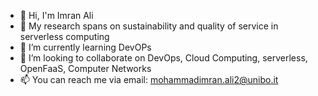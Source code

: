 - 👋 Hi, I'm Imran Ali
- 👀 My research spans on sustainability and quality of service in serverless computing
- 🌱 I’m currently learning DevOPs
- 💞️ I’m looking to collaborate on DevOps, Cloud Computing, serverless, OpenFaaS, Computer Networks
- 📫 You can reach me via email: mohammadimran.ali2@unibo.it

<!---
bathork1391/bathork1391 is a ✨ special ✨ repository because its `README.md` (this file) appears on your GitHub profile.
You can click the Preview link to take a look at your changes.
--->
